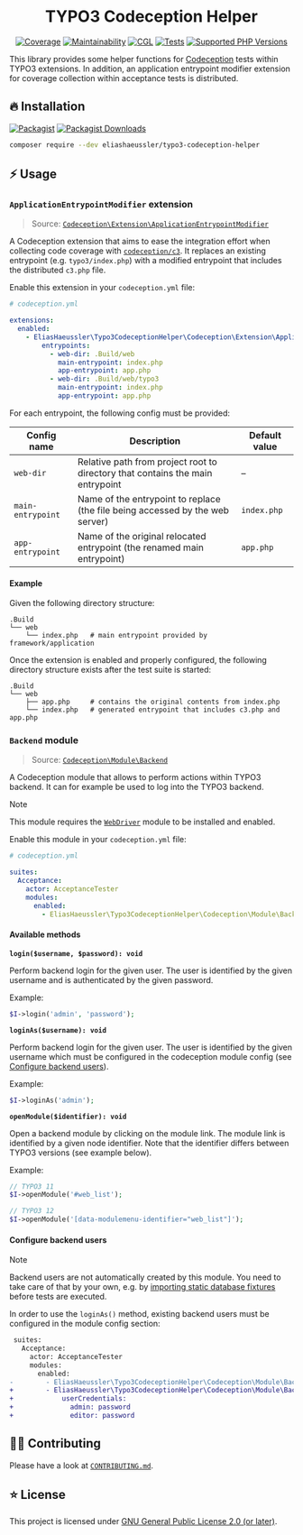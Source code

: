 <div align="center">

# TYPO3 Codeception Helper

[![Coverage](https://img.shields.io/coverallsCoverage/github/eliashaeussler/typo3-codeception-helper?logo=coveralls)](https://coveralls.io/github/eliashaeussler/typo3-codeception-helper)
[![Maintainability](https://img.shields.io/codeclimate/maintainability/eliashaeussler/typo3-codeception-helper?logo=codeclimate)](https://codeclimate.com/github/eliashaeussler/typo3-codeception-helper/maintainability)
[![CGL](https://img.shields.io/github/actions/workflow/status/eliashaeussler/typo3-codeception-helper/cgl.yaml?label=cgl&logo=github)](https://github.com/eliashaeussler/typo3-codeception-helper/actions/workflows/cgl.yaml)
[![Tests](https://img.shields.io/github/actions/workflow/status/eliashaeussler/typo3-codeception-helper/tests.yaml?label=tests&logo=github)](https://github.com/eliashaeussler/typo3-codeception-helper/actions/workflows/tests.yaml)
[![Supported PHP Versions](https://img.shields.io/packagist/dependency-v/eliashaeussler/typo3-codeception-helper/php?logo=php)](https://packagist.org/packages/eliashaeussler/typo3-codeception-helper)

</div>

This library provides some helper functions for [Codeception](https://codeception.com/)
tests within TYPO3 extensions. In addition, an application entrypoint
modifier extension for coverage collection within acceptance tests
is distributed.

## 🔥 Installation

[![Packagist](https://img.shields.io/packagist/v/eliashaeussler/typo3-codeception-helper?label=version&logo=packagist)](https://packagist.org/packages/eliashaeussler/typo3-codeception-helper)
[![Packagist Downloads](https://img.shields.io/packagist/dt/eliashaeussler/typo3-codeception-helper?color=brightgreen)](https://packagist.org/packages/eliashaeussler/typo3-codeception-helper)

```bash
composer require --dev eliashaeussler/typo3-codeception-helper
```

## ⚡ Usage

### `ApplicationEntrypointModifier` extension

> Source: [`Codeception\Extension\ApplicationEntrypointModifier`](src/Codeception/Extension/ApplicationEntrypointModifier.php)

A Codeception extension that aims to ease the integration effort
when collecting code coverage with [`codeception/c3`](https://github.com/Codeception/c3).
It replaces an existing entrypoint (e.g. `typo3/index.php`) with
a modified entrypoint that includes the distributed `c3.php` file.

Enable this extension in your `codeception.yml` file:

```yaml
# codeception.yml

extensions:
  enabled:
    - EliasHaeussler\Typo3CodeceptionHelper\Codeception\Extension\ApplicationEntrypointModifier:
        entrypoints:
          - web-dir: .Build/web
            main-entrypoint: index.php
            app-entrypoint: app.php
          - web-dir: .Build/web/typo3
            main-entrypoint: index.php
            app-entrypoint: app.php
```

For each entrypoint, the following config must be provided:

| Config name       | Description                                                                    | Default value |
|-------------------|--------------------------------------------------------------------------------|---------------|
| `web-dir`         | Relative path from project root to directory that contains the main entrypoint | –             |
| `main-entrypoint` | Name of the entrypoint to replace (the file being accessed by the web server)  | `index.php`   |
| `app-entrypoint`  | Name of the original relocated entrypoint (the renamed main entrypoint)        | `app.php`     |

#### Example

Given the following directory structure:

```
.Build
└── web
    └── index.php   # main entrypoint provided by framework/application
```

Once the extension is enabled and properly configured, the following
directory structure exists after the test suite is started:

```
.Build
└── web
    ├── app.php     # contains the original contents from index.php
    └── index.php   # generated entrypoint that includes c3.php and app.php
```

### `Backend` module

> Source: [`Codeception\Module\Backend`](src/Codeception/Module/Backend.php)

A Codeception module that allows to perform actions within TYPO3
backend. It can for example be used to log into the TYPO3 backend.

> [!NOTE]
> This module requires the [`WebDriver`](https://codeception.com/docs/modules/WebDriver)
> module to be installed and enabled.

Enable this module in your `codeception.yml` file:

```yaml
# codeception.yml

suites:
  Acceptance:
    actor: AcceptanceTester
    modules:
      enabled:
        - EliasHaeussler\Typo3CodeceptionHelper\Codeception\Module\Backend
```

#### Available methods

**`login($username, $password): void`**

Perform backend login for the given user. The user is identified
by the given username and is authenticated by the given password.

Example:

```php
$I->login('admin', 'password');
```

**`loginAs($username): void`**

Perform backend login for the given user. The user is identified
by the given username which must be configured in the codeception
module config (see [Configure backend users](#configure-backend-users)).

Example:

```php
$I->loginAs('admin');
```

**`openModule($identifier): void`**

Open a backend module by clicking on the module link. The module
link is identified by a given node identifier. Note that the
identifier differs between TYPO3 versions (see example below).

Example:

```php
// TYPO3 11
$I->openModule('#web_list');

// TYPO3 12
$I->openModule('[data-modulemenu-identifier="web_list"]');
```

#### Configure backend users

> [!NOTE]
> Backend users are not automatically created by this module.
> You need to take care of that by your own, e.g. by
> [importing static database fixtures](https://codeception.com/docs/modules/Db#SQL-data-dump)
> before tests are executed.

In order to use the `loginAs()` method, existing backend users
must be configured in the module config section:

```diff
 suites:
   Acceptance:
     actor: AcceptanceTester
     modules:
       enabled:
-        - EliasHaeussler\Typo3CodeceptionHelper\Codeception\Module\Backend
+        - EliasHaeussler\Typo3CodeceptionHelper\Codeception\Module\Backend:
+            userCredentials:
+              admin: password
+              editor: password
```

## 🧑‍💻 Contributing

Please have a look at [`CONTRIBUTING.md`](CONTRIBUTING.md).

## ⭐ License

This project is licensed under [GNU General Public License 2.0 (or later)](LICENSE).
